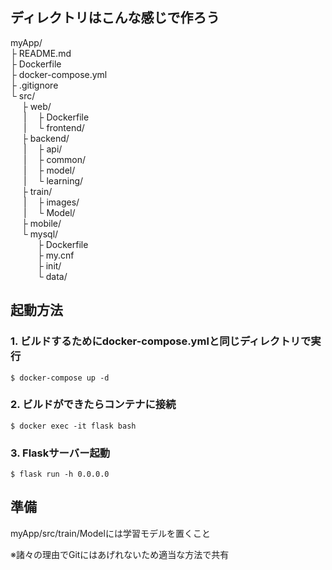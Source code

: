 ## ディレクトリはこんな感じで作ろう

myApp/  
├ README.md  
├ Dockerfile  
├ docker-compose.yml  
├ .gitignore  
└ src/  
&emsp; ├ web/   
&emsp;&ensp;|&emsp; ├ Dockerfile  
&emsp;&ensp;|&emsp; └ frontend/  
&emsp; ├ backend/  
&emsp;&ensp;|&emsp; ├ api/  
&emsp;&ensp;|&emsp; ├ common/  
&emsp;&ensp;|&emsp; ├ model/  
&emsp;&ensp;|&emsp; └ learning/  
&emsp; ├ train/  
&emsp;&ensp;|&emsp; ├ images/  
&emsp;&ensp;|&emsp; └ Model/  
&emsp; ├ mobile/  
&emsp; └ mysql/  
&emsp;&ensp; &emsp; ├ Dockerfile  
&emsp;&ensp; &emsp; ├ my.cnf  
&emsp;&ensp; &emsp; ├ init/  
&emsp;&ensp; &emsp; └ data/  

## 起動方法

### 1. ビルドするためにdocker-compose.ymlと同じディレクトリで実行
`$ docker-compose up -d`

### 2. ビルドができたらコンテナに接続
`$ docker exec -it flask bash`

### 3. Flaskサーバー起動
`$ flask run -h 0.0.0.0`

## 準備

myApp/src/train/Modelには学習モデルを置くこと

※諸々の理由でGitにはあげれないため適当な方法で共有
